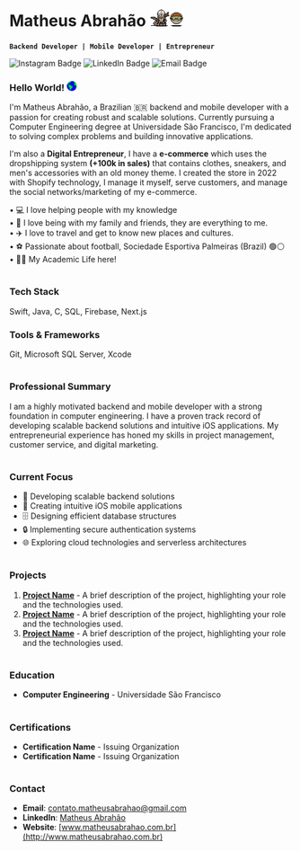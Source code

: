 # Matheus Abrahão <animated-image data-catalyst="" style="width: 30px;"><a target="_blank" rel="noopener noreferrer" href="./assets/mandalorian.gif" data-target="animated-image.originalLink"><img src="./assets/mandalorian.gif" height="30px" style="max-width: 100%; display: inline-block;" data-target="animated-image.originalImage"></a></animated-image>

**`Backend Developer | Mobile Developer | Entrepreneur`**

<p dir="auto">
  <a href="https://www.instagram.com/abrahao.dev" style="text-decoration: none;">
    <img src="https://img.shields.io/badge/Instagram-%23E4405F.svg?&style=flat-square&logo=instagram&logoColor=white&color=071A2C" alt="Instagram Badge" style="max-width: 100%;">
  </a>
  <a href="https://www.linkedin.com/in/matheus-abrah%C3%A3o-1a7aa5246/" style="text-decoration: none;">
    <img src="https://img.shields.io/badge/LinkedIn-%230071A2.svg?&style=flat-square&logo=linkedin&logoColor=white&color=071A2C" alt="LinkedIn Badge" style="max-width: 100%;">
  </a>
  <a href="mailto:contato.matheusabrahao@gmail.com" style="text-decoration: none;">
    <img src="https://img.shields.io/badge/Email-D14836?style=flat-square&logo=gmail&logoColor=white&color=071A2C" alt="Email Badge" style="max-width: 100%;">
  </a>
</p>

### Hello World! <animated-image data-catalyst="" style="width: 18px;"><a target="_blank" rel="noopener noreferrer" href="./assets/earth.gif" data-target="animated-image.originalLink"><img src="./assets/earth.gif" height="18px" style="max-width: 100%; display: inline-block;" data-target="animated-image.originalImage"></a></animated-image>
I'm Matheus Abrahão, a Brazilian 🇧🇷 backend and mobile developer with a passion for creating robust and scalable solutions. Currently pursuing a Computer Engineering degree at Universidade São Francisco, I'm dedicated to solving complex problems and building innovative applications.

I'm also a <strong>Digital Entrepreneur</strong>, I have a <strong>e-commerce</strong> which uses the dropshipping system <strong>(+100k in sales)</strong> that contains clothes, sneakers, and men's accessories with an old money theme. I created the store in 2022 with Shopify technology, I manage it myself, serve customers, and manage the social networks/marketing of my e-commerce.

   • 💻 I love helping people with my knowledge <br>
   • 🏡 I love being with my family and friends, they are everything to me. <br>
   • ✈️ I love to travel and get to know new places and cultures. <br>
   • ⚽ Passionate about football, Sociedade Esportiva Palmeiras (Brazil) 🟢⚪️ <br>
   • 👨‍🎓 My Academic Life here!

#

### Tech Stack
Swift, Java, C, SQL, Firebase, Next.js

### Tools & Frameworks
Git, Microsoft SQL Server, Xcode

#

### Professional Summary
I am a highly motivated backend and mobile developer with a strong foundation in computer engineering. I have a proven track record of developing scalable backend solutions and intuitive iOS applications. My entrepreneurial experience has honed my skills in project management, customer service, and digital marketing.

#

### Current Focus
- 🚀 Developing scalable backend solutions
- 📱 Creating intuitive iOS mobile applications
- 🗄️ Designing efficient database structures
- 🔒 Implementing secure authentication systems
- 🌐 Exploring cloud technologies and serverless architectures

#

### Projects
1. **[Project Name](https://github.com/yourusername/project1)** - A brief description of the project, highlighting your role and the technologies used.
2. **[Project Name](https://github.com/yourusername/project2)** - A brief description of the project, highlighting your role and the technologies used.
3. **[Project Name](https://github.com/yourusername/project3)** - A brief description of the project, highlighting your role and the technologies used.

#

### Education
- **Computer Engineering** - Universidade São Francisco

#

### Certifications
- **Certification Name** - Issuing Organization
- **Certification Name** - Issuing Organization

#

### Contact
- **Email**: [contato.matheusabrahao@gmail.com](mailto:contato.matheusabrahao@gmail.com)
- **LinkedIn**: [Matheus Abrahão](https://www.linkedin.com/in/matheus-abrah%C3%A3o-1a7aa5246/)
- **Website**: [www.matheusabrahao.com.br](http://www.matheusabrahao.com.br)

#
